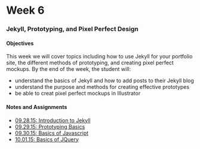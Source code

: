 # Week 6

<h3>Jekyll, Prototyping, and Pixel Perfect Design</h3>
<h4>Objectives</h4>
<p>This week we will cover topics including how to use Jekyll for your portfolio site, the different methods of prototyping, and creating pixel perfect mockups.  By the end of the week, the student will:</p>
<ul>
    <li>understand the basics of Jekyll and how to add posts to their Jekyll blog</li>
    <li>understand the purpose and methods for creating effective prototypes</li>
    <li>be able to creat pixel perfect mockups in Illustrator</li>
</ul>

<h4>Notes and Assignments</h4>
<ul>
    <li>
        <a href="09.28.15/">09.28.15: Introduction to Jekyll</a>
    </li>
    <li>
        <a href="09.29.15/">09.29.15: Prototyping Basics</a>
    </li>
    <li>
        <a href="09.30.15/">09.30.15: Basics of Javascript</a>
    </li>
    <li>
        <a href="10.01.15/">10.01.15: Basics of JQuery</a>
    </li>
</ul>